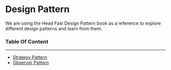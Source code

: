 Design Pattern
===
We are using the Head Fast Design Pattern book as a reference to explore different design patterns and learn from them.

### Table Of Content
---
- [Strategy Pattern](https://github.com/Xeron07/design-pattern/tree/main/duck)
- [Observer Pattern](https://github.com/Xeron07/design-pattern/tree/main/weatherApp)
